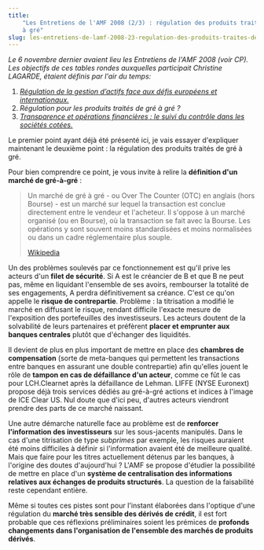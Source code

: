```yaml
---
title:
    "Les Entretiens de l'AMF 2008 (2/3) : régulation des produits traités de gré
    à gré"
slug: les-entretiens-de-lamf-2008-23-regulation-des-produits-traites-de-gre-a-gre
---
```


_Le 6 novembre dernier avaient lieu les Entretiens de l'AMF 2008 (voir CP). Les
objectifs de ces tables rondes auxquelles participait Christine LAGARDE, étaient
définis par l'air du temps:_

1.  [_Régulation de la gestion d’actifs face aux défis européens et internationaux._](/2008/11/les-entretiens-de-lamf-2008-13-regulation-de-la-gestion-dactifs/)
2.  _Régulation pour les produits traités de gré à gré&nbsp;?_
3.  [_Transparence et opérations financières&nbsp;: le suivi du contrôle dans les sociétés cotées._](/2008/12/les-entretiens-de-lamf-2008-33-suivi-du-controle-dans-les-societes-cotees/)

Le premier point ayant déjà été présenté ici, je vais essayer d'expliquer
maintenant le deuxième point&nbsp;: la régulation des produits traités de gré à
gré.

Pour bien comprendre ce point, je vous invite à relire la **définition d'un
marché de gré-à-gré**&nbsp;:

> Un marché de gré à gré - ou Over The Counter (OTC) en anglais (hors Bourse) -
> est un marché sur lequel la transaction est conclue directement entre le
> vendeur et l'acheteur. Il s'oppose à un marché organisé (ou en Bourse), où la
> transaction se fait avec la Bourse. Les opérations y sont souvent moins
> standardisées et moins normalisées ou dans un cadre réglementaire plus souple.
>
> [Wikipedia](https://fr.wikipedia.org/wiki/Over_The_Counter)

Un des problèmes soulevés par ce fonctionnement est qu'il prive les acteurs d'un
**filet de sécurité**. Si A est le créancier de B et que B ne peut pas, même en
liquidant l'ensemble de ses avoirs, rembourser la totalité de ses engagements, A
perdra définitivement sa créance. C'est ce qu'on appelle le **risque de
contrepartie**. Problème&nbsp;: la titrisation a modifié le marché en diffusant
le risque, rendant difficile l'exacte mesure de l'exposition des portefeuilles
des investisseurs. Les acteurs doutent de la solvabilité de leurs partenaires et
préfèrent **placer et emprunter aux banques centrales** plutôt que d'échanger
des liquidités.

Il devient de plus en plus important de mettre en place des **chambres de
compensation** (sorte de meta-banques qui permettent les transactions entre
banques en assurant une double contrepartie) afin qu'elles jouent le rôle de
**tampon en cas de défaillance d'un acteur**, comme ce fût le cas pour
LCH.Clearnet après la défaillance de Lehman. LIFFE (NYSE Euronext) propose déjà
trois services dédiés au gré-à-gré actions et indices à l'image de ICE Clear US.
Nul doute que d'ici peu, d'autres acteurs viendront prendre des parts de ce
marché naissant.

Une autre démarche naturelle face au problème est de **renforcer l'information
des investisseurs** sur les sous-jacents manipulés. Dans le cas d'une
titrisation de type _subprimes_ par exemple, les risques auraient été moins
difficiles à définir si l'information avaient été de meilleure qualité. Mais que
faire pour les titres actuellement détenus par les banques, à l'origine des
doutes d'aujourd'hui&nbsp;? L'AMF se propose d'étudier la possibilité de mettre
en place d'un **système de centralisation des informations relatives aux
échanges de produits structurés**. La question de la faisabilité reste cependant
entière.

Même si toutes ces pistes sont pour l'instant élaborées dans l'optique d'une
régulation du **marché très sensible des dérivés de crédit**, il est fort
probable que ces réflexions préliminaires soient les prémices de **profonds
changements dans l'organisation de l'ensemble des marchés de produits dérivés**.
